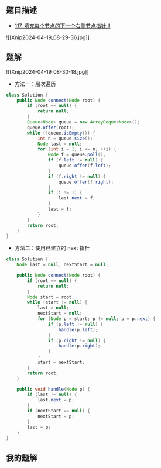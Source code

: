 ## 题目描述

- [117. 填充每个节点的下一个右侧节点指针 II](https://leetcode.cn/problems/populating-next-right-pointers-in-each-node-ii/)

![[Xnip2024-04-19_08-29-36.jpg]]

## 题解

![[Xnip2024-04-19_08-30-18.jpg]]

- 方法一：层次遍历
```java
class Solution {
    public Node connect(Node root) {
        if (root == null) {
            return null;
        }
        Queue<Node> queue = new ArrayDeque<Node>();
        queue.offer(root);
        while (!queue.isEmpty()) {
            int n = queue.size();
            Node last = null;
            for (int i = 1; i <= n; ++i) {
                Node f = queue.poll();
                if (f.left != null) {
                    queue.offer(f.left);
                }
                if (f.right != null) {
                    queue.offer(f.right);
                }
                if (i != 1) {
                    last.next = f;
                }
                last = f;
            }
        }
        return root;
    }
}
```
 
 - 方法二：使用已建立的 next 指针

```java
class Solution {
    Node last = null, nextStart = null;

    public Node connect(Node root) {
        if (root == null) {
            return null;
        }
        Node start = root;
        while (start != null) {
            last = null;
            nextStart = null;
            for (Node p = start; p != null; p = p.next) {
                if (p.left != null) {
                    handle(p.left);
                }
                if (p.right != null) {
                    handle(p.right);
                }
            }
            start = nextStart;
        }
        return root;
    }

    public void handle(Node p) {
        if (last != null) {
            last.next = p;
        } 
        if (nextStart == null) {
            nextStart = p;
        }
        last = p;
    }
}
```
## 我的题解


```java

```